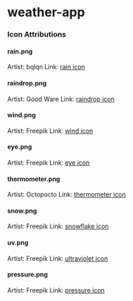 # weather-app

### Icon Attributions

#### rain.png
Artist: bqlqn
Link: [rain icon](https://www.freepik.com/search?format=search&query=weather&type=icon)

#### raindrop.png
Artist: Good Ware
Link: [raindrop icon](https://www.freepik.com/search?format=search&last_filter=query&last_value=raindrop&query=raindrop&type=icon)

#### wind.png
Artist: Freepik 
Link: [wind icon](https://www.freepik.com/search?format=search&last_filter=query&last_value=wind&query=wind&type=icon)

#### eye.png
Artist: Freepik
Link: [eye icon](https://www.freepik.com/search?format=search&last_filter=type&last_value=icon&query=eye&type=icon)

#### thermometer.png
Artist: Octopocto
Link: [thermometer icon](https://www.freepik.com/search?format=search&last_filter=query&last_value=thermometer&query=thermometer&type=icon)

#### snow.png
Artist: Freepik
Link: [snowflake icon](https://www.freepik.com/search?format=search&last_filter=query&last_value=snow&query=snow&type=icon)

#### uv.png
Artist: Freepik
Link: [ultraviolet icon]("https://www.freepik.com/search?format=search&last_filter=query&last_value=uv&query=uv&type=icon)

#### pressure.png
Artist: Freepik
Link: [pressure icon](https://www.freepik.com/search?format=search&last_filter=query&last_value=uv&query=uv&type=icon)
